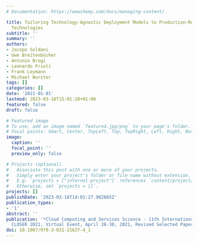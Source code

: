 ```yaml
---
# Documentation: https://wowchemy.com/docs/managing-content/

title: Tailoring Technology-Agnostic Deployment Models to Production-Ready Deployment
  Technologies
subtitle: ''
summary: ''
authors:
- Jacopo Soldani
- Uwe Breitenbücher
- Antonio Brogi
- Leonardo Frioli
- Frank Leymann
- Michael Wurster
tags: []
categories: []
date: '2021-01-01'
lastmod: 2023-03-16T15:01:28+01:00
featured: false
draft: false

# Featured image
# To use, add an image named `featured.jpg/png` to your page's folder.
# Focal points: Smart, Center, TopLeft, Top, TopRight, Left, Right, BottomLeft, Bottom, BottomRight.
image:
  caption: ''
  focal_point: ''
  preview_only: false

# Projects (optional).
#   Associate this post with one or more of your projects.
#   Simply enter your project's folder or file name without extension.
#   E.g. `projects = ["internal-project"]` references `content/project/deep-learning/index.md`.
#   Otherwise, set `projects = []`.
projects: []
publishDate: '2023-03-16T14:01:27.982665Z'
publication_types:
- '1'
abstract: ''
publication: '*Cloud Computing and Services Science - 11th International Conference,
  CLOSER 2021, Virtual Event, April 28-30, 2021, Revised Selected Papers*'
doi: 10.1007/978-3-031-21637-4_1
---
```

